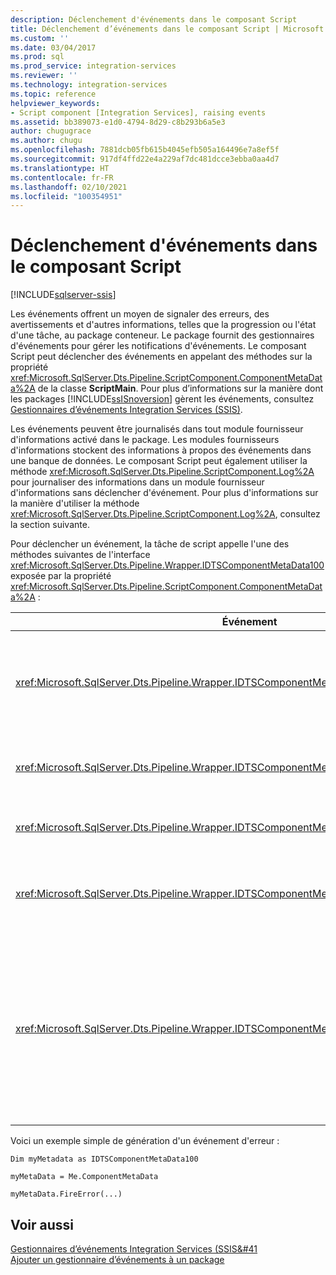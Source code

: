 ```yaml
---
description: Déclenchement d'événements dans le composant Script
title: Déclenchement d’événements dans le composant Script | Microsoft Docs
ms.custom: ''
ms.date: 03/04/2017
ms.prod: sql
ms.prod_service: integration-services
ms.reviewer: ''
ms.technology: integration-services
ms.topic: reference
helpviewer_keywords:
- Script component [Integration Services], raising events
ms.assetid: bb389073-e1d0-4794-8d29-c8b293b6a5e3
author: chugugrace
ms.author: chugu
ms.openlocfilehash: 7881dcb05fb615b4045efb505a164496e7a8ef5f
ms.sourcegitcommit: 917df4ffd22e4a229af7dc481dcce3ebba0aa4d7
ms.translationtype: HT
ms.contentlocale: fr-FR
ms.lasthandoff: 02/10/2021
ms.locfileid: "100354951"
---
```

# <a name="raising-events-in-the-script-component"></a>Déclenchement d'événements dans le composant Script

[!INCLUDE[sqlserver-ssis](../../../includes/applies-to-version/sqlserver-ssis.md)]


  Les événements offrent un moyen de signaler des erreurs, des avertissements et d'autres informations, telles que la progression ou l'état d'une tâche, au package conteneur. Le package fournit des gestionnaires d'événements pour gérer les notifications d'événements. Le composant Script peut déclencher des événements en appelant des méthodes sur la propriété <xref:Microsoft.SqlServer.Dts.Pipeline.ScriptComponent.ComponentMetaData%2A> de la classe **ScriptMain**. Pour plus d’informations sur la manière dont les packages [!INCLUDE[ssISnoversion](../../../includes/ssisnoversion-md.md)] gèrent les événements, consultez [Gestionnaires d’événements Integration Services &#40;SSIS&#41;](../../../integration-services/integration-services-ssis-event-handlers.md).  
  
 Les événements peuvent être journalisés dans tout module fournisseur d'informations activé dans le package. Les modules fournisseurs d'informations stockent des informations à propos des événements dans une banque de données. Le composant Script peut également utiliser la méthode <xref:Microsoft.SqlServer.Dts.Pipeline.ScriptComponent.Log%2A> pour journaliser des informations dans un module fournisseur d'informations sans déclencher d'événement. Pour plus d'informations sur la manière d'utiliser la méthode <xref:Microsoft.SqlServer.Dts.Pipeline.ScriptComponent.Log%2A>, consultez la section suivante.  
  
 Pour déclencher un événement, la tâche de script appelle l'une des méthodes suivantes de l'interface <xref:Microsoft.SqlServer.Dts.Pipeline.Wrapper.IDTSComponentMetaData100> exposée par la propriété <xref:Microsoft.SqlServer.Dts.Pipeline.ScriptComponent.ComponentMetaData%2A> :  
  
|Événement|Description|  
|-----------|-----------------|  
|<xref:Microsoft.SqlServer.Dts.Pipeline.Wrapper.IDTSComponentMetaData100.FireCustomEvent%2A>|Déclenche un événement personnalisé défini par l'utilisateur dans le package.|  
|<xref:Microsoft.SqlServer.Dts.Pipeline.Wrapper.IDTSComponentMetaData100.FireError%2A>|Informe le package d'une condition d'erreur.|  
|<xref:Microsoft.SqlServer.Dts.Pipeline.Wrapper.IDTSComponentMetaData100.FireInformation%2A>|Fournit des informations à l'utilisateur.|  
|<xref:Microsoft.SqlServer.Dts.Pipeline.Wrapper.IDTSComponentMetaData100.FireProgress%2A>|Informe le package de la progression du composant.|  
|<xref:Microsoft.SqlServer.Dts.Pipeline.Wrapper.IDTSComponentMetaData100.FireWarning%2A>|Informe le package que le composant est dans un état qui garantit la notification de l'utilisateur, mais qui n'est pas une condition d'erreur.|  
  
 Voici un exemple simple de génération d'un événement d'erreur :  
  
 `Dim myMetadata as IDTSComponentMetaData100`  
  
 `myMetaData = Me.ComponentMetaData`  
  
 `myMetaData.FireError(...)`  
  
## <a name="see-also"></a>Voir aussi  
 [Gestionnaires d’événements Integration Services &#40;SSIS&#41](../../../integration-services/integration-services-ssis-event-handlers.md)   
 [Ajouter un gestionnaire d’événements à un package](../../integration-services-ssis-event-handlers.md)  
  
